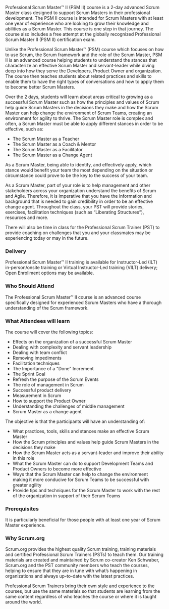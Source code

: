 <!-- professional-scrum-master-ii-->


Professional Scrum Master™ II (PSM II) course is a 2-day advanced Scrum Master class designed to support Scrum Masters in their professional development.  The PSM II course is intended for Scrum Masters with at least one year of experience who are looking to grow their knowledge and abilities as a Scrum Master. This course is one step in that journey. The course also includes a free attempt at the globally recognized Professional Scrum Master II (PSM II) certification exam.

Unlike the Professional Scrum Master™ (PSM) course which focuses on how to use Scrum, the Scrum framework and the role of the Scrum Master, PSM II is an advanced course helping students to understand the stances that characterize an effective Scrum Master and servant-leader while diving deep into how they serve the Developers, Product Owner and organization. The course then teaches students about related practices and skills to enable them to have the right types of conversations and how to apply them to become better Scrum Masters.

Over the 2 days, students will learn about areas critical to growing as a successful Scrum Master such as how the principles and values of Scrum help guide Scrum Masters in the decisions they make and how the Scrum Master can help change the environment of Scrum Teams, creating an environment for agility to thrive. The Scrum Master role is complex and often, a Scrum Master must be able to apply different stances in order to be effective, such as:


- The Scrum Master as a Teacher
- The Scrum Master as a Coach & Mentor
- The Scrum Master as a Facilitator
- The Scrum Master as a Change Agent

As a Scrum Master, being able to identify, and effectively apply, which stance would benefit your team the most depending on the situation or circumstance could prove to be the key to the success of your team.

As a Scrum Master, part of your role is to help management and other stakeholders across your organization understand the benefits of Scrum and Agile. Therefore, it is imperative that you have the information and background that is needed to gain credibility in order to be an effective change agent.  Throughout the class, your PST will provide stories, exercises, facilitation techniques (such as “Liberating Structures”), resources and more.

There will also be time in class for the Professional Scrum Trainer (PST) to provide coaching on challenges that you and your classmates may be experiencing today or may in the future.  


### Delivery

 Professional Scrum Master™ II training is available for Instructor-Led (ILT) in-person/onsite training or Virtual Instructor-Led training (VILT) delivery; Open Enrollment options may be available.


### Who Should Attend

The Professional Scrum Master™ II course is an advanced course specifically designed for experienced Scrum Masters who have a thorough understanding of the Scrum framework.


### What Attendees will learn

The course will cover the following topics:

- Effects on the organization of a successful Scrum Master
- Dealing with complexity and servant leadership
- Dealing with team conflict
- Removing impediments
- Facilitation techniques
- The Importance of a "Done" Increment
- The Sprint Goal
- Refresh the purpose of the Scrum Events
- The role of management in Scrum
- Successful product delivery
- Measurement in Scrum
- How to support the Product Owner
- Understanding the challenges of middle management
- Scrum Master as a change agent

The objective is that the participants will have an understanding of:

- What practices, tools, skills and stances make an effective Scrum Master
- How the Scrum principles and values help guide Scrum Masters in the decisions they make
- How the Scrum Master acts as a servant-leader and improve their ability in this role
- What the Scrum Master can do to support Development Teams and Product Owners to become more effective
- Ways that the Scrum Master can help to change the environment making it more conducive for Scrum Teams to be successful with greater agility
- Provide tips and techniques for the Scrum Master to work with the rest of the organization in support of their Scrum Teams


### Prerequisites

 It is particularly beneficial for those people with at least one year of Scrum Master experience.


### Why Scrum.org
Scrum.org provides the highest quality Scrum training, training materials and certified Professional Scrum Trainers (PSTs) to teach them. Our training materials are created and maintained by Scrum co-creator Ken Schwaber, Scrum.org and the PST community members who teach the courses, helping to ensure that they are in tune with what’s happening in organizations and always up-to-date with the latest practices.

Professional Scrum Trainers bring their own style and experience to the courses, but use the same materials so that students are learning from the same content regardless of who teaches the course or where it is taught around the world.
